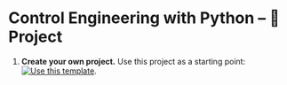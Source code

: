# Control Engineering with Python – 🚀 Project

 1. **Create your own project.** Use this project as a starting point: [![Use this template](https://img.shields.io/badge/-Use%20this%20template-%232ea44f)](https://github.com/boisgera/control-engineering-with-python-project/generate).